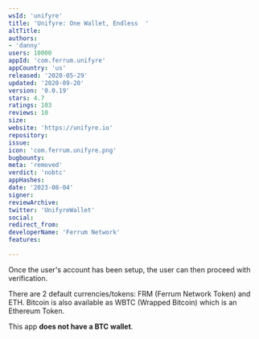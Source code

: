 ```yaml
---
wsId: 'unifyre'
title: 'Unifyre: One Wallet, Endless  '
altTitle: 
authors:
- 'danny'
users: 10000
appId: 'com.ferrum.unifyre'
appCountry: 'us'
released: '2020-05-29'
updated: '2020-09-20'
version: '0.0.19'
stars: 4.7
ratings: 103
reviews: 10
size: 
website: 'https://unifyre.io'
repository: 
issue: 
icon: 'com.ferrum.unifyre.png'
bugbounty: 
meta: 'removed'
verdict: 'nobtc'
appHashes: 
date: '2023-08-04'
signer: 
reviewArchive: 
twitter: 'UnifyreWallet'
social: 
redirect_from: 
developerName: 'Ferrum Network'
features: 

---
```


Once the user's account has been setup, the user can then proceed with verification.

There are 2 default currencies/tokens: FRM (Ferrum Network Token) and ETH. Bitcoin is also available as WBTC (Wrapped Bitcoin) which is an Ethereum Token. 

This app **does not have a BTC wallet**.
